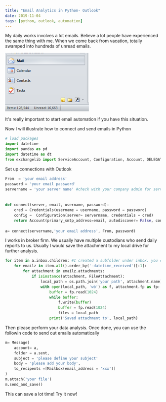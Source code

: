 ```yaml
---
title: "Email Analytics in Python- Outlook"
date: 2019-11-04
tags: [python, outlook, automation]
---
```



My daily works involves a lot emails. Believe a lot people have experienced the same thing with me. When we come back from vacation, totally swamped into hundreds of unread emails.

![](/images/email.jpg)

It's really important to start email automation if you have this situation.

Now I will illustrate how to connect and send emails in Python

```python
# load packages
import datetime
import pandas as pd
import datetime as dt
from exchangelib import ServiceAccount, Configuration, Account, DELEGATE, HTMLBody, Credentials
```

Set up connections with Outlook

```python
From  = 'your email address'
password = 'your email password'
servername = 'your server name' #check with your company admin for servername. 


def connect(server, email, username, password):
    cred = Credentials(username = username, password = password)
    config =  Configuration(server= servername, credentials = cred)
    return Account(primary_smtp_address=email, autodiscover= False, config= config, access_type=DELEGATE)

a= connect(servername,'your email address', From, password)

```

I works in broker firm. We usually have multiple custodians who send daily reports to us. Usually I would save the attachment to my local drive for further analysis.

```python
for item in a.inbox.children: #I created a subfolder under inbox. you can just use inbox as well.
    for emailz in item.all().order_by('-datetime_received')[:1]:
        for attachment in emailz.attachments:
            if isinstance(attachment, FileAttachment):
                local_path = os.path.join('your path', attachment.name)
                with open(local_path, 'wb') as f, attachment.fp as fp:
                    buffer = fp.read(1024)
                    while buffer:
                        f.write(buffer)
                        buffer = fp.read(1024)
                        files = local_path
                    print('Saved attachment to', local_path)
```

Then please perform your data analysis. Once done, you can use the followin code to send out emails automatically

```python
m= Message(
    account= a,
    folder = a.sent,
    subject = 'please define your subject'
    body = 'please add your body',
    to_recipents =[Mailbox(email_address = 'xxx')]
)
m.attach('your file')
m.send_and_save()
```


This can save a lot time! Try it now!
